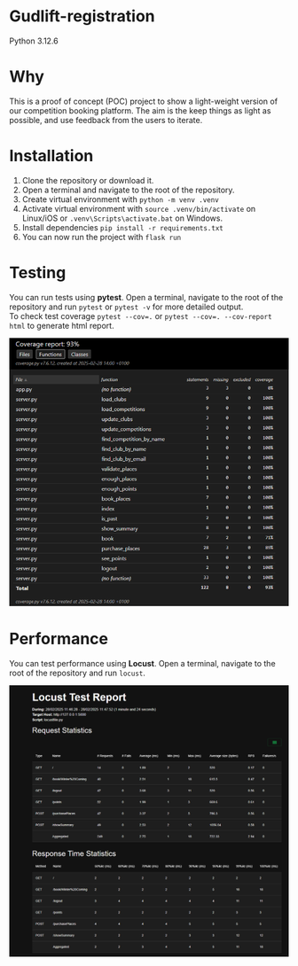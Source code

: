 # Gudlift-registration

Python 3.12.6

# Why

This is a proof of concept (POC) project to show a light-weight version of our competition booking platform. The aim is the keep things as light as possible, and use feedback from the users to iterate.


# Installation

1. Clone the repository  or download it.
2. Open a terminal and navigate to the root of the repository.
3. Create virtual environment with ```python -m venv .venv```
4. Activate virtual environment with ```source .venv/bin/activate``` on Linux/iOS or ```.venv\Scripts\activate.bat``` on Windows.
5. Install dependencies ```pip install -r requirements.txt```
6. You can now run the project with ```flask run```

# Testing

You can run tests using **pytest**. Open a terminal, navigate to the root of the repository and run ```pytest``` or ```pytest -v``` for more detailed output.  
To check test coverage ```pytest --cov=.``` or ```pytest --cov=. --cov-report html``` to generate html report.  


![Coverage Report](assets/coverage.png)

# Performance

You can test performance using **Locust**. Open a terminal, navigate to the root of the repository and run ```locust```.  


![Coverage Report](assets/performance.png)


